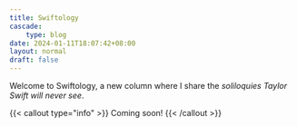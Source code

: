 ```yaml
---
title: Swiftology
cascade:
    type: blog
date: 2024-01-11T18:07:42+08:00
layout: normal
draft: false
---
```


<div class="hx-mt-4"></div>

<p class="hx-mb-12 hx-text-center hx-text-lg hx-text-gray-500 dark:hx-text-gray-400">
    Welcome to Swiftology, a new column where I share the <i>soliloquies Taylor Swift will never see</i>.
</p>

{{< callout type="info" >}}
  Coming soon!
{{< /callout >}}

<div class="hx-mt-6"></div>

